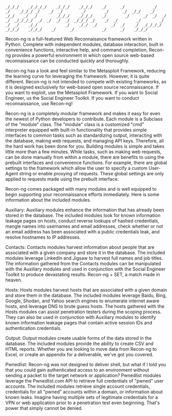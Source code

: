 `
    _/_/_/    _/_/_/_/    _/_/_/    _/_/_/    _/      _/            _/      _/    _/_/_/
   _/    _/  _/        _/        _/      _/  _/_/    _/            _/_/    _/  _/       
  _/_/_/    _/_/_/    _/        _/      _/  _/  _/  _/  _/_/_/_/  _/  _/  _/  _/  _/_/_/
 _/    _/  _/        _/        _/      _/  _/    _/_/            _/    _/_/  _/      _/ 
_/    _/  _/_/_/_/    _/_/_/    _/_/_/    _/      _/            _/      _/    _/_/_/    
`

Recon-ng is a full-featured Web Reconnaisance framework written in Python. Complete with independent modules, database interaction, built in convenience functions, interactive help, and command completion, Recon-ng provides a powerful environment in which open source web-based reconnaissance can be conducted quickly and thoroughly.

Recon-ng has a look and feel similar to the Metasploit Framework, reducing the learning curve for leveraging the framework. However, it is quite different. Recon-ng is not intended to compete with existing frameworks, as it is designed exclusively for web-based open source reconnaissance. If you want to exploit, use the Metasploit Framework. If you want to Social Engineer, us the Social Engineer Toolkit. If you want to conduct reconnaissance, use Recon-ng!

Recon-ng is a completely modular framework and makes it easy for even the newest of Python developers to contribute. Each module is a Subclass of the "module" class. The "module" class is a customized "cmd" interpreter equipped with built-in functionality that provides simple interfaces to common tasks such as standardizing output, interacting with the database, making web requests, and managing API keys. Therefore, all the hard work has been done for you. Building modules is simple and takes little more than a few minutes. While tasks, such as making web requests, can be done manually from within a module, there are benefits to using the prebuilt interfaces and convenience functions. For example, there are global settings to the framework which allow the user to specify a custom User-Agent string or enable proxying of requests. These global settings are only applied to requests made using the prebuilt interface.

Recon-ng comes packaged with many modules and is well equipped to begin supporting your reconnaissance efforts immediately. Here is some information about the included modules.

Auxiliary:
Auxiliary modules enhance the information that has already been stored in the database. The included modules look for known information leakage pages on hosts, conduct reverse lookups of hashed credentials, mangle names into usernames and email addresses, check whether or not an email address has been associated with a public credentials leak, and resolve hostnames to IP addresses.

Contacts:
Contacts modules harvest information about people that are associated with a given company and store it in the database. The included modules leverage LinkedIn and Jigsaw to harvest full names and job titles. The information gathered from the Contacts modules can be manipulated with the Auxiliary modules and used in conjunction with the Social Engineer Toolkit to produce devastating results. Recon-ng + SET, a match made in heaven.

Hosts:
Hosts modules harvest hosts that are associated with a given domain and store them in the database. The included modules leverage Baidu, Bing, Google, Shodan, and Yahoo search engines to enumerate internet aware hosts, and leverage DNS to brute guess hosts. The hosts gathered with the Hosts modules can assist penetration testers during the scoping process. They can also be used in conjunction with Auxiliary modules to identify known information leakage pages that contain active session IDs and authentication credentials.

Output:
Output modules create usable forms of the data stored in the database. The included modules provide the ability to create CSV and HTML reports. Whether you are looking to move data from Recon-ng to Excel, or create an appendix for a deliverable, we've got you covered.

Pwnedlist:
Recon-ng was not designed to deliver shell, but what if I told you that you could gain authenticated access to an environment without sending a packet to the target network or application? Pwnedlist modules leverage the Pwnedlist.com API to retrieve full credentials of "pwned" user accounts. The included modules retrieve single account credentials, credentials for all "pwned" accounts within a domain, or information about known leaks. Imagine having multiple sets of legitimate credentials for a VPN or web application prior to a penetration test even beginning. That's power that simply cannot be denied.